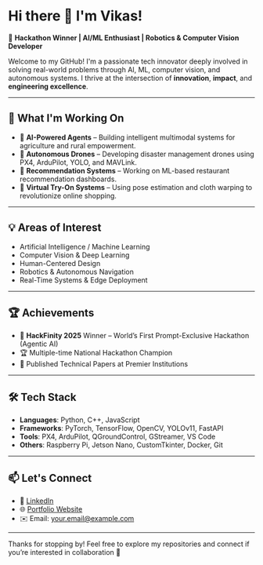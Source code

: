 # Hi there 👋 I'm Vikas!

🚀 **Hackathon Winner | AI/ML Enthusiast | Robotics & Computer Vision Developer**

Welcome to my GitHub! I'm a passionate tech innovator deeply involved in solving real-world problems through AI, ML, computer vision, and autonomous systems. I thrive at the intersection of **innovation**, **impact**, and **engineering excellence**.

---

## 🔧 What I'm Working On

- 🧠 **AI-Powered Agents** – Building intelligent multimodal systems for agriculture and rural empowerment.
- 🤖 **Autonomous Drones** – Developing disaster management drones using PX4, ArduPilot, YOLO, and MAVLink.
- 🎯 **Recommendation Systems** – Working on ML-based restaurant recommendation dashboards.
- 🧥 **Virtual Try-On Systems** – Using pose estimation and cloth warping to revolutionize online shopping.

---

## 💡 Areas of Interest

- Artificial Intelligence / Machine Learning  
- Computer Vision & Deep Learning  
- Human-Centered Design  
- Robotics & Autonomous Navigation  
- Real-Time Systems & Edge Deployment  

---

## 🏆 Achievements

- 🥇 **HackFinity 2025** Winner – World’s First Prompt-Exclusive Hackathon (Agentic AI)
- 🏆 Multiple-time National Hackathon Champion
- 📃 Published Technical Papers at Premier Institutions

---

## 🛠 Tech Stack

- **Languages**: Python, C++, JavaScript  
- **Frameworks**: PyTorch, TensorFlow, OpenCV, YOLOv11, FastAPI  
- **Tools**: PX4, ArduPilot, QGroundControl, GStreamer, VS Code  
- **Others**: Raspberry Pi, Jetson Nano, CustomTkinter, Docker, Git  

---

## 📫 Let's Connect

- 💼 [LinkedIn](https://linkedin.com/in/yourprofile)  
- 🌐 [Portfolio Website](https://yourportfolio.com)  
- ✉️ Email: your.email@example.com  

---

Thanks for stopping by! Feel free to explore my repositories and connect if you’re interested in collaboration 🚀
